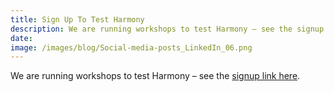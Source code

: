 ```yaml
---
title: Sign Up To Test Harmony
description: We are running workshops to test Harmony – see the signup link here.
date:
image: /images/blog/Social-media-posts_LinkedIn_06.png
---
```


We are running workshops to test Harmony – see the [signup link here](https://ulster.onlinesurveys.ac.uk/harmony-online-eoi).
